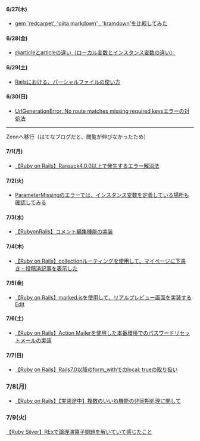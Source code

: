 #### 6/27(木)
- [gem 'redcarpet', 'qiita markdown' , 'kramdown'を比較してみた](https://blog.hatena.ne.jp/s0917w/s0917w.hatenablog.com/edit?entry=6801883189117602148)

#### 6/28(金)
- [@articleとarticleの違い（ローカル変数とインスタンス変数の違い）](https://blog.hatena.ne.jp/s0917w/s0917w.hatenablog.com/edit/done?publication_id=6801883189117852725)

#### 6/29(土)
- [Railsにおける、パーシャルファイルの使い方](https://blog.hatena.ne.jp/s0917w/s0917w.hatenablog.com/edit/done?publication_id=6801883189117982811&is_newly_published=1)

#### 6/30(日)
- [UrlGenerationError: No route matches missing required keysエラーの対処法](https://blog.hatena.ne.jp/s0917w/s0917w.hatenablog.com/edit?entry=6801883189118376747)

***
Zennへ移行（はてなブログだと、閲覧が伸びなかったため）
#### 7/1(月)
- [【Ruby on Rails】Ransack4.0.0以上で発生するエラー解消法](https://zenn.dev/s17w09/articles/62352ccfa4b3eb)

#### 7/2(火)
- [ParameterMissingのエラーでは、インスタンス変数を定義している場所も確認してみる](https://zenn.dev/s17w09/articles/8017f06a8e1cea)

#### 7/3(水)
- [【RubyonRails】コメント編集機能の実装](https://zenn.dev/s17w09/articles/c88825d26936be)

#### 7/4(木)
- [【Ruby on Rails】collectionルーティングを使用して、マイページに下書き・投稿済記事を表示した](https://zenn.dev/s17w09/articles/91dc68f5db70d0)

#### 7/5(金)
- [【Ruby on Rails】marked.jsを使用して、リアルプレビュー画面を実装する
Edit
](https://zenn.dev/s17w09/articles/4ec10c492b64db)

#### 7/6(土)
- [【Ruby on Rails】Action Mailerを使用した本番環境でのパスワードリセットメールの実装](https://zenn.dev/s17w09/articles/35739bef3af0a6)

#### 7/7(日)
- [【Ruby on Rails】Rails7.0以降のform_withでのlocal: trueの取り扱い](https://zenn.dev/s17w09/articles/11d22df4ea02df)

### 7/8(月)　
- [【Ruby on Rails】【実装途中】複数のいいね機能の非同期処理に関して
](https://zenn.dev/s17w09/articles/14062a67bd81c1)

### 7/9(火)
[【Ruby Silver】RExで論理演算子問題を解いていて感じたこと](https://zenn.dev/s17w09/articles/7046214b1e91a8)
